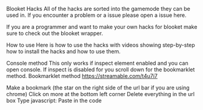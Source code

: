 Blooket Hacks
All of the hacks are sorted into the gamemode they can be used in. If you encounter a problem or a issue please open a issue here.

If you are a programmer and want to make your own hacks for blooket make sure to check out the blooket wrapper.

How to use
Here is how to use the hacks with videos showing step-by-step how to install the hacks and how to use them.

Console method
This only works if inspect element enabled and you can open console. If inspect is disabled for you scroll down for the bookmarklet method.
Bookmarklet method
https://streamable.com/t4u7i7

Make a bookmark (the star on the right side of the url bar if you are using chrome)
Click on more at the bottom left corner
Delete everything in the url box
Type javascript:
Paste in the code
